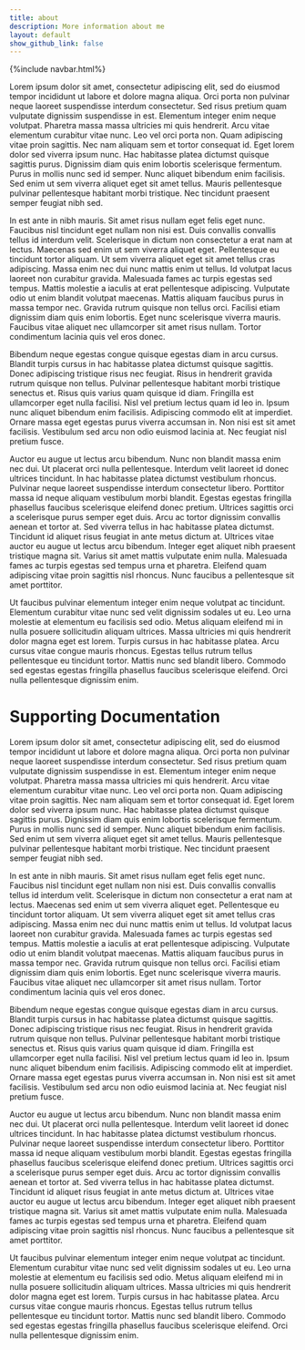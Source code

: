 ```yaml
---
title: about
description: More information about me
layout: default
show_github_link: false
---
```

{%include navbar.html%}

Lorem ipsum dolor sit amet, consectetur adipiscing elit, sed do eiusmod tempor incididunt ut labore et dolore magna aliqua. Orci porta non pulvinar neque laoreet suspendisse interdum consectetur. Sed risus pretium quam vulputate dignissim suspendisse in est. Elementum integer enim neque volutpat. Pharetra massa massa ultricies mi quis hendrerit. Arcu vitae elementum curabitur vitae nunc. Leo vel orci porta non. Quam adipiscing vitae proin sagittis. Nec nam aliquam sem et tortor consequat id. Eget lorem dolor sed viverra ipsum nunc. Hac habitasse platea dictumst quisque sagittis purus. Dignissim diam quis enim lobortis scelerisque fermentum. Purus in mollis nunc sed id semper. Nunc aliquet bibendum enim facilisis. Sed enim ut sem viverra aliquet eget sit amet tellus. Mauris pellentesque pulvinar pellentesque habitant morbi tristique. Nec tincidunt praesent semper feugiat nibh sed.

In est ante in nibh mauris. Sit amet risus nullam eget felis eget nunc. Faucibus nisl tincidunt eget nullam non nisi est. Duis convallis convallis tellus id interdum velit. Scelerisque in dictum non consectetur a erat nam at lectus. Maecenas sed enim ut sem viverra aliquet eget. Pellentesque eu tincidunt tortor aliquam. Ut sem viverra aliquet eget sit amet tellus cras adipiscing. Massa enim nec dui nunc mattis enim ut tellus. Id volutpat lacus laoreet non curabitur gravida. Malesuada fames ac turpis egestas sed tempus. Mattis molestie a iaculis at erat pellentesque adipiscing. Vulputate odio ut enim blandit volutpat maecenas. Mattis aliquam faucibus purus in massa tempor nec. Gravida rutrum quisque non tellus orci. Facilisi etiam dignissim diam quis enim lobortis. Eget nunc scelerisque viverra mauris. Faucibus vitae aliquet nec ullamcorper sit amet risus nullam. Tortor condimentum lacinia quis vel eros donec.

Bibendum neque egestas congue quisque egestas diam in arcu cursus. Blandit turpis cursus in hac habitasse platea dictumst quisque sagittis. Donec adipiscing tristique risus nec feugiat. Risus in hendrerit gravida rutrum quisque non tellus. Pulvinar pellentesque habitant morbi tristique senectus et. Risus quis varius quam quisque id diam. Fringilla est ullamcorper eget nulla facilisi. Nisl vel pretium lectus quam id leo in. Ipsum nunc aliquet bibendum enim facilisis. Adipiscing commodo elit at imperdiet. Ornare massa eget egestas purus viverra accumsan in. Non nisi est sit amet facilisis. Vestibulum sed arcu non odio euismod lacinia at. Nec feugiat nisl pretium fusce.

Auctor eu augue ut lectus arcu bibendum. Nunc non blandit massa enim nec dui. Ut placerat orci nulla pellentesque. Interdum velit laoreet id donec ultrices tincidunt. In hac habitasse platea dictumst vestibulum rhoncus. Pulvinar neque laoreet suspendisse interdum consectetur libero. Porttitor massa id neque aliquam vestibulum morbi blandit. Egestas egestas fringilla phasellus faucibus scelerisque eleifend donec pretium. Ultrices sagittis orci a scelerisque purus semper eget duis. Arcu ac tortor dignissim convallis aenean et tortor at. Sed viverra tellus in hac habitasse platea dictumst. Tincidunt id aliquet risus feugiat in ante metus dictum at. Ultrices vitae auctor eu augue ut lectus arcu bibendum. Integer eget aliquet nibh praesent tristique magna sit. Varius sit amet mattis vulputate enim nulla. Malesuada fames ac turpis egestas sed tempus urna et pharetra. Eleifend quam adipiscing vitae proin sagittis nisl rhoncus. Nunc faucibus a pellentesque sit amet porttitor.

Ut faucibus pulvinar elementum integer enim neque volutpat ac tincidunt. Elementum curabitur vitae nunc sed velit dignissim sodales ut eu. Leo urna molestie at elementum eu facilisis sed odio. Metus aliquam eleifend mi in nulla posuere sollicitudin aliquam ultrices. Massa ultricies mi quis hendrerit dolor magna eget est lorem. Turpis cursus in hac habitasse platea. Arcu cursus vitae congue mauris rhoncus. Egestas tellus rutrum tellus pellentesque eu tincidunt tortor. Mattis nunc sed blandit libero. Commodo sed egestas egestas fringilla phasellus faucibus scelerisque eleifend. Orci nulla pellentesque dignissim enim.
<h1 id="docs">Supporting Documentation</h1>
Lorem ipsum dolor sit amet, consectetur adipiscing elit, sed do eiusmod tempor incididunt ut labore et dolore magna aliqua. Orci porta non pulvinar neque laoreet suspendisse interdum consectetur. Sed risus pretium quam vulputate dignissim suspendisse in est. Elementum integer enim neque volutpat. Pharetra massa massa ultricies mi quis hendrerit. Arcu vitae elementum curabitur vitae nunc. Leo vel orci porta non. Quam adipiscing vitae proin sagittis. Nec nam aliquam sem et tortor consequat id. Eget lorem dolor sed viverra ipsum nunc. Hac habitasse platea dictumst quisque sagittis purus. Dignissim diam quis enim lobortis scelerisque fermentum. Purus in mollis nunc sed id semper. Nunc aliquet bibendum enim facilisis. Sed enim ut sem viverra aliquet eget sit amet tellus. Mauris pellentesque pulvinar pellentesque habitant morbi tristique. Nec tincidunt praesent semper feugiat nibh sed.

In est ante in nibh mauris. Sit amet risus nullam eget felis eget nunc. Faucibus nisl tincidunt eget nullam non nisi est. Duis convallis convallis tellus id interdum velit. Scelerisque in dictum non consectetur a erat nam at lectus. Maecenas sed enim ut sem viverra aliquet eget. Pellentesque eu tincidunt tortor aliquam. Ut sem viverra aliquet eget sit amet tellus cras adipiscing. Massa enim nec dui nunc mattis enim ut tellus. Id volutpat lacus laoreet non curabitur gravida. Malesuada fames ac turpis egestas sed tempus. Mattis molestie a iaculis at erat pellentesque adipiscing. Vulputate odio ut enim blandit volutpat maecenas. Mattis aliquam faucibus purus in massa tempor nec. Gravida rutrum quisque non tellus orci. Facilisi etiam dignissim diam quis enim lobortis. Eget nunc scelerisque viverra mauris. Faucibus vitae aliquet nec ullamcorper sit amet risus nullam. Tortor condimentum lacinia quis vel eros donec.

Bibendum neque egestas congue quisque egestas diam in arcu cursus. Blandit turpis cursus in hac habitasse platea dictumst quisque sagittis. Donec adipiscing tristique risus nec feugiat. Risus in hendrerit gravida rutrum quisque non tellus. Pulvinar pellentesque habitant morbi tristique senectus et. Risus quis varius quam quisque id diam. Fringilla est ullamcorper eget nulla facilisi. Nisl vel pretium lectus quam id leo in. Ipsum nunc aliquet bibendum enim facilisis. Adipiscing commodo elit at imperdiet. Ornare massa eget egestas purus viverra accumsan in. Non nisi est sit amet facilisis. Vestibulum sed arcu non odio euismod lacinia at. Nec feugiat nisl pretium fusce.

Auctor eu augue ut lectus arcu bibendum. Nunc non blandit massa enim nec dui. Ut placerat orci nulla pellentesque. Interdum velit laoreet id donec ultrices tincidunt. In hac habitasse platea dictumst vestibulum rhoncus. Pulvinar neque laoreet suspendisse interdum consectetur libero. Porttitor massa id neque aliquam vestibulum morbi blandit. Egestas egestas fringilla phasellus faucibus scelerisque eleifend donec pretium. Ultrices sagittis orci a scelerisque purus semper eget duis. Arcu ac tortor dignissim convallis aenean et tortor at. Sed viverra tellus in hac habitasse platea dictumst. Tincidunt id aliquet risus feugiat in ante metus dictum at. Ultrices vitae auctor eu augue ut lectus arcu bibendum. Integer eget aliquet nibh praesent tristique magna sit. Varius sit amet mattis vulputate enim nulla. Malesuada fames ac turpis egestas sed tempus urna et pharetra. Eleifend quam adipiscing vitae proin sagittis nisl rhoncus. Nunc faucibus a pellentesque sit amet porttitor.

Ut faucibus pulvinar elementum integer enim neque volutpat ac tincidunt. Elementum curabitur vitae nunc sed velit dignissim sodales ut eu. Leo urna molestie at elementum eu facilisis sed odio. Metus aliquam eleifend mi in nulla posuere sollicitudin aliquam ultrices. Massa ultricies mi quis hendrerit dolor magna eget est lorem. Turpis cursus in hac habitasse platea. Arcu cursus vitae congue mauris rhoncus. Egestas tellus rutrum tellus pellentesque eu tincidunt tortor. Mattis nunc sed blandit libero. Commodo sed egestas egestas fringilla phasellus faucibus scelerisque eleifend. Orci nulla pellentesque dignissim enim.